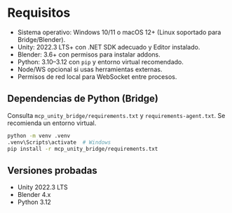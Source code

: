 # Requisitos

- Sistema operativo: Windows 10/11 o macOS 12+ (Linux soportado para Bridge/Blender).
- Unity: 2022.3 LTS+ con .NET SDK adecuado y Editor instalado.
- Blender: 3.6+ con permisos para instalar addons.
- Python: 3.10–3.12 con `pip` y entorno virtual recomendado.
- Node/WS opcional si usas herramientas externas.
- Permisos de red local para WebSocket entre procesos.

## Dependencias de Python (Bridge)

Consulta `mcp_unity_bridge/requirements.txt` y `requirements-agent.txt`. Se recomienda un entorno virtual.

```bash
python -m venv .venv
.venv\Scripts\activate  # Windows
pip install -r mcp_unity_bridge/requirements.txt
```

## Versiones probadas

- Unity 2022.3 LTS
- Blender 4.x
- Python 3.12

